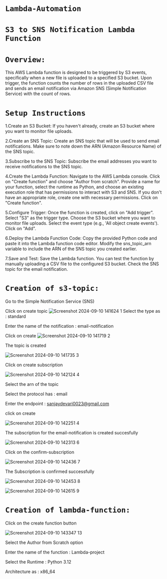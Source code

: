 
# `Lambda-Automation`
# `S3 to SNS Notification Lambda Function`
# `Overview:`
This AWS Lambda function is designed to be triggered by S3 events, specifically when a new file is uploaded to a specified S3 bucket. Upon trigger, the function counts the number of rows in the uploaded CSV file and sends an email notification via Amazon SNS (Simple Notification Service) with the count of rows.
# `Setup Instructions`
1.Create an S3 Bucket: If you haven't already, create an S3 bucket
  where you want to monitor file uploads.

2.Create an SNS Topic: Create an SNS topic that will be used to send email notifications. Make sure to note down the ARN (Amazon Resource Name) of the SNS topic.

3.Subscribe to the SNS Topic: Subscribe the email addresses you want to receive notifications to the SNS topic.

4.Create the Lambda Function: Navigate to the AWS Lambda console. Click on "Create function" and choose "Author from scratch". Provide a name for your function, select the runtime as Python, and choose an existing execution role that has permissions to interact with S3 and SNS. If you don't have an appropriate role, create one with necessary permissions. Click on "Create function".

5.Configure Trigger: Once the function is created, click on "Add trigger". Select "S3" as the trigger type. Choose the S3 bucket where you want to monitor file uploads. Select the event type (e.g., 'All object create events'). Click on "Add".

6.Deploy the Lambda Function Code: Copy the provided Python code and paste it into the Lambda function code editor. Modify the sns_topic_arn variable to include the ARN of the SNS topic you created earlier.

7.Save and Test: Save the Lambda function. You can test the function by manually uploading a CSV file to the configured S3 bucket. Check the SNS topic for the email notification.

# `Creation of s3-topic:`

Go to the Simple Notification Service (SNS)

Click on create topic
![Screenshot 2024-09-10 141624 1](https://github.com/user-attachments/assets/de6844e4-cb75-4557-bc1b-a27e9b431d47)
Select the type as : standard

Enter the name of the notification : email-notification

Click on create
![Screenshot 2024-09-10 141719 2](https://github.com/user-attachments/assets/0e51d8b5-b242-4b7f-8c08-49f13f047873)

The topic is created

![Screenshot 2024-09-10 141735 3](https://github.com/user-attachments/assets/06a7aa7c-49a6-459a-8582-d8baf5f2ff66)

Click on create subscription

![Screenshot 2024-09-10 142124 4](https://github.com/user-attachments/assets/37123892-48b4-4048-9295-eba844bb6fcf)

Select the arn of the topic

Select the protocol has : email

Enter the endpoint : sanjaydevari0023@gmail.com

click on create

![Screenshot 2024-09-10 142251 4](https://github.com/user-attachments/assets/3f3ad470-b110-4f4c-b0a5-afbe65293120)

The subscription for the email-notification is created succesfully

![Screenshot 2024-09-10 142313 6](https://github.com/user-attachments/assets/46cdca8e-ace9-4d9f-be24-da5d44842ef7)

Click on the confirm-subscription

![Screenshot 2024-09-10 142436 7](https://github.com/user-attachments/assets/933b909e-8108-4417-a02c-feacd8f92f0b)

The Subscription is confirmed successfully

![Screenshot 2024-09-10 142453 8](https://github.com/user-attachments/assets/ae14ba0f-e6b6-4570-beec-e8549934987b)

![Screenshot 2024-09-10 142615 9](https://github.com/user-attachments/assets/9ee1a687-2720-4920-86bb-2d263aea1922)

# `Creation of lambda-function:`

Click on the create function button

![Screenshot 2024-09-10 143347 13](https://github.com/user-attachments/assets/2afa6267-5983-4594-a07c-421762fbd10e)

Select the Author from Scratch option

Enter the name of the function : Lambda-project

Select the Runtime : Python 3.12

Architecture as : x86_64








